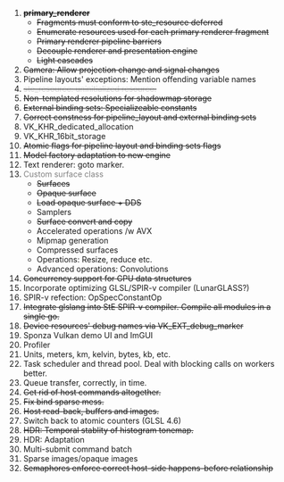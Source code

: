 ﻿1. <strike>**primary_renderer**</strike>
     - <strike>Fragments must conform to ste_resource deferred</strike> 
     - <strike>Enumerate resources used for each primary renderer fragment</strike>
     - <strike>Primary renderer pipeline barriers</strike>
     - <strike>Decouple renderer and presentation engine</strike>
     - <strike>Light cascades</strike>
2. <strike>Camera: Allow projection change and signal changes</strike>
3. Pipeline layouts' exceptions: Mention offending variable names
4. <strike><font color="lightgray">ste_resource: uninitialized resource.</font></strike>
5. <strike>Non-templated resolutions for shadowmap storage</strike>
6. <strike>External binding sets: Specializeable constants</strike>
7. <strike>Correct constness for pipeline_layout and external binding sets</strike>
8. VK_KHR_dedicated_allocation
9. VK_KHR_16bit_storage
10. <strike>Atomic flags for pipeline layout and binding sets flags</strike>
11. <strike>Model factory adaptation to new engine</strike>
12. Text renderer: goto marker.
13. <font color="gray">Custom surface class</font>
     - <strike>Surfaces</strike>
     - <strike>Opaque surface</strike>
     - <strike>Load opaque surface + DDS</strike>
     - Samplers
     - <strike>Surface convert and copy</strike>
     - Accelerated operations /w AVX
     - Mipmap generation
     - Compressed surfaces
     - Operations: Resize, reduce etc.
     - Advanced operations: Convolutions
14. <strike>Concurrency support for GPU data structures</strike>
15. Incorporate optimizing GLSL/SPIR-v compiler (LunarGLASS?)
16. SPIR-v refection: OpSpecConstantOp
17. <strike>Integrate glslang into StE SPIR-v compiler. Compile all modules in a single go.</strike>
18. <strike>Device resources' debug names via VK_EXT_debug_marker</strike>
19. Sponza Vulkan demo UI and ImGUI
20. Profiler
21. Units, meters, km, kelvin, bytes, kb, etc.
22. Task scheduler and thread pool. Deal with blocking calls on workers better.
23. Queue transfer, correctly, in time.
24. <strike>Get rid of host commands altogether.</strike>
25. <strike>Fix bind sparse mess.</strike>
26. <strike>Host read-back, buffers and images.</strike>
27. Switch back to atomic counters (GLSL 4.6)
28. <strike>HDR: Temporal stablity of histogram tonemap.</strike>
29. HDR: Adaptation
30. Multi-submit command batch
31. Sparse images/opaque images
32. <strike>Semaphores enforce correct host-side happens-before relationship</strike>